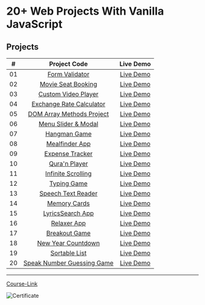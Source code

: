 # 20+ Web Projects With Vanilla JavaScript

## Projects

|  #  |                          Project Code                           |                                 Live Demo                                  |
| :-: | :-------------------------------------------------------------: | :------------------------------------------------------------------------: |
| 01  |         [Form Validator](./Projects/01-Form-Validator/)         |           [Live Demo](https://form-validator-gryo.netlify.app/)            |
| 02  |     [Movie Seat Booking](./Projects/02-Movie-Seat-Booking/)     |         [Live Demo](https://movie-seat-booking-gryo.netlify.app/)          |
| 03  |    [Custom Video Player](./Projects/03-Custom-Video-Player/)    |         [Live Demo](https://movie-seat-booking-gryo.netlify.app/)          |
| 04  |    [Exchange Rate Calculator](./Projects/04-Exchange-Rate/)     |            [Live Demo](https://exchange-calc-gryo.netlify.app/)            |
| 05  |  [DOM Array Methods Project](./Projects/05-DOM-Array-Methods/)  |          [Live Demo](https://dom-array-methods-gryo.netlify.app/)          |
| 06  |     [Menu Slider & Modal](./Projects/06-Modal-Menu-Slider/)     |          [Live Demo](https://modal-menu-slider-gryo.netlify.app/)          |
| 07  |             [Hangman Game](./Projects/07-Hangman/)              |          [Live Demo](https://modal-menu-slider-gryo.netlify.app/)          |
| 08  |          [Mealfinder App](./Projects/08-Meal-Finder/)           |     [Live Demo](https://vanillawebprojects.com/projects/meal-finder/)      |
| 09  |        [Expense Tracker](./Projects/09-Expense-Tracker/)        |   [Live Demo](https://vanillawebprojects.com/projects/expense-tracker/)    |
| 10  |          [Qura'n Player](./Projects/10-Quraan-Player/)          |     [Live Demo](https://vanillawebprojects.com/projects/music-player/)     |
| 11  |     [Infinite Scrolling](./Projects/11-Infinite-Scrolling/)     | [Live Demo](https://vanillawebprojects.com/projects/infinite_scroll_blog/) |
| 12  |             [Typing Game](./Projects/12-Type-Race/)             |     [Live Demo](https://vanillawebprojects.com/projects/typing-game/)      |
| 13  |     [Speech Text Reader](./Projects/13-Speech-Text-Reader/)     |  [Live Demo](https://vanillawebprojects.com/projects/speech-text-reader/)  |
| 14  |           [Memory Cards](./Projects/14-Memory-Cards/)           |     [Live Demo](https://vanillawebprojects.com/projects/memory-cards/)     |
| 15  |        [LyricsSearch App](./Projects/15-Lyrics-Search/)         |    [Live Demo](https://vanillawebprojects.com/projects/lyrics-search/)     |
| 16  |              [Relaxer App](./Projects/16-Relaxer/)              |     [Live Demo](https://vanillawebprojects.com/projects//relaxer-app/)     |
| 17  |            [Breakout Game](./Projects/17-Breakout/)             |    [Live Demo](https://vanillawebprojects.com/projects/breakout-game/)     |
| 18  |     [New Year Countdown](./Projects/18-New-Year-Countdown/)     |  [Live Demo](https://vanillawebprojects.com/projects/new-year-countdown/)  |
| 19  |          [Sortable List](./Projects/19-Sortable-List/)          |    [Live Demo](https://vanillawebprojects.com/projects/sortable-list/)     |
| 20  | [Speak Number Guessing Game](./Projects/20-Speak-Number-Guess/) |  [Live Demo](https://vanillawebprojects.com/projects/speak-number-guess/)  |

---

[Course-Link](https://www.udemy.com/course/web-projects-with-vanilla-javascript/)<br>

![Certificate](https://udemy-certificate.s3.amazonaws.com/image/UC-a2e999a3-5766-4c37-9b30-e5b9ceb146e9.jpg)
